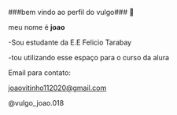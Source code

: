 ###bem vindo ao perfil do vulgo###  🖤

meu nome é **joao**

-Sou estudante da E.E  Felicio Tarabay

-tou utilizando esse espaço para o curso da alura

Email para contato:

joaovitinho112020@gmail.com

@vulgo_joao.018
